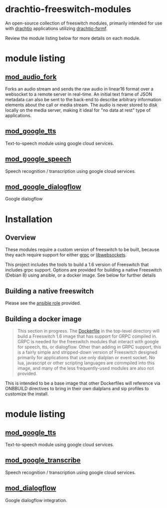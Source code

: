 # drachtio-freeswitch-modules
An open-source collection of freeswitch modules, primarily intended for use with [drachtio](https://drachtio.org) applications utilizing [drachtio-fsrmf](https://www.npmjs.com/package/drachtio-fsmrf).  

Review the module listing below for more details on each module.

# module listing

## [mod_audio_fork](modules/mod_audio_fork/README.md)
Forks an audio stream and sends the raw audio in linear16 format over a websocket to a remote server in real-time. An initial text frame of JSON metadata can also be sent to the back-end to describe arbitrary information elements about the call or media stream.  The audio is never stored to disk locally on the media server, making it ideal for "no data at rest" type of applications.

## [mod_google_tts](modules/mod_google_tts/README.md)
Text-to-speech module using google cloud services.

## [mod_google_speech](modules/mod_google_tts/README.md)
Speech recognition / transcription using google cloud services.

## [mod_google_dialogflow](modules/mod_google_dialogflow/README.md)
Google dialogflow

# Installation

## Overview
These modules require a custom version of freeswitch to be built, because they each require support for either  [grpc](https://github.com/grpc/grpc) or [libwebsockets](libwebsockets.org).  

This project includes the tools to build a 1.6 version of Freeswitch that includes grpc support.  Options are provided for building a native Freeswitch (Debian 8) using ansible, or a docker image.  See below for further details

## Building a native freeswitch
Please see the [ansible role](./ansible-role-drachtio-freeswitch/README.md) provided.

## Building a docker image
> This section in progress.
The [Dockerfile](./Dockerfile) in the top-level directory will build a Freeswitch 1.6 image that has support for GRPC compiled in.  GRPC is needed for the freeswitch modules that interact with google for speech, tts, or dialogflow.  Other than adding in GRPC support, this is a fairly simple and stripped-down version of Freeswitch designed primarily for applications that use only dialplan or event socket.  No lua, javascript or other scripting languages are commpiled into this image, and many of the less frequently-used modules are also not provided.

This is intended to be a base image that other Dockerfiles will reference via ONBBUILD directives to bring in their own dialplans and sip profiles to customize the install.

# module listing

## [mod_google_tts](modules/mod_google_tts/README.md)
Text-to-speech module using google cloud services.

## [mod_google_transcribe](modules/mod_google_transcribe)
Speech recognition / transcription using google cloud services.

## [mod_dialogflow](modules/mod_dialogflow/README.md)
Google dialogflow integration.
